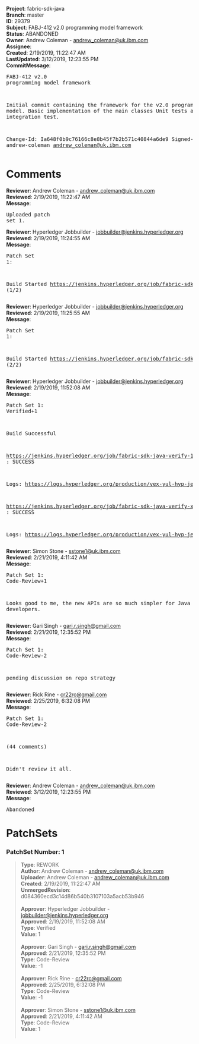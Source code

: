 <strong>Project</strong>: fabric-sdk-java<br><strong>Branch</strong>: master<br><strong>ID</strong>: 29379<br><strong>Subject</strong>: FABJ-412 v2.0 programming model framework<br><strong>Status</strong>: ABANDONED<br><strong>Owner</strong>: Andrew Coleman - andrew_coleman@uk.ibm.com<br><strong>Assignee</strong>:<br><strong>Created</strong>: 2/19/2019, 11:22:47 AM<br><strong>LastUpdated</strong>: 3/12/2019, 12:23:55 PM<br><strong>CommitMessage</strong>:<br><pre>FABJ-412 v2.0 programming model framework

Initial commit containing the framework for the v2.0 programming model.
Basic implementation of the main classes
Unit tests and integration test.

Change-Id: Ia648f0b9c76166c8e8b45f7b2b571c40844a6de9
Signed-off-by: andrew-coleman <andrew_coleman@uk.ibm.com>
</pre><h1>Comments</h1><strong>Reviewer</strong>: Andrew Coleman - andrew_coleman@uk.ibm.com<br><strong>Reviewed</strong>: 2/19/2019, 11:22:47 AM<br><strong>Message</strong>: <pre>Uploaded patch set 1.</pre><strong>Reviewer</strong>: Hyperledger Jobbuilder - jobbuilder@jenkins.hyperledger.org<br><strong>Reviewed</strong>: 2/19/2019, 11:24:55 AM<br><strong>Message</strong>: <pre>Patch Set 1:

Build Started https://jenkins.hyperledger.org/job/fabric-sdk-java-verify-1.4-x86_64/44/ (1/2)</pre><strong>Reviewer</strong>: Hyperledger Jobbuilder - jobbuilder@jenkins.hyperledger.org<br><strong>Reviewed</strong>: 2/19/2019, 11:25:55 AM<br><strong>Message</strong>: <pre>Patch Set 1:

Build Started https://jenkins.hyperledger.org/job/fabric-sdk-java-verify-x86_64/2636/ (2/2)</pre><strong>Reviewer</strong>: Hyperledger Jobbuilder - jobbuilder@jenkins.hyperledger.org<br><strong>Reviewed</strong>: 2/19/2019, 11:52:08 AM<br><strong>Message</strong>: <pre>Patch Set 1: Verified+1

Build Successful 

https://jenkins.hyperledger.org/job/fabric-sdk-java-verify-1.4-x86_64/44/ : SUCCESS

Logs: https://logs.hyperledger.org/production/vex-yul-hyp-jenkins-3/fabric-sdk-java-verify-1.4-x86_64/44

https://jenkins.hyperledger.org/job/fabric-sdk-java-verify-x86_64/2636/ : SUCCESS

Logs: https://logs.hyperledger.org/production/vex-yul-hyp-jenkins-3/fabric-sdk-java-verify-x86_64/2636</pre><strong>Reviewer</strong>: Simon Stone - sstone1@uk.ibm.com<br><strong>Reviewed</strong>: 2/21/2019, 4:11:42 AM<br><strong>Message</strong>: <pre>Patch Set 1: Code-Review+1

Looks good to me, the new APIs are so much simpler for Java developers.</pre><strong>Reviewer</strong>: Gari Singh - gari.r.singh@gmail.com<br><strong>Reviewed</strong>: 2/21/2019, 12:35:52 PM<br><strong>Message</strong>: <pre>Patch Set 1: Code-Review-2

pending discussion on repo strategy</pre><strong>Reviewer</strong>: Rick Rine - cr22rc@gmail.com<br><strong>Reviewed</strong>: 2/25/2019, 6:32:08 PM<br><strong>Message</strong>: <pre>Patch Set 1: Code-Review-2

(44 comments)

Didn't review it all.</pre><strong>Reviewer</strong>: Andrew Coleman - andrew_coleman@uk.ibm.com<br><strong>Reviewed</strong>: 3/12/2019, 12:23:55 PM<br><strong>Message</strong>: <pre>Abandoned</pre><h1>PatchSets</h1><h3>PatchSet Number: 1</h3><blockquote><strong>Type</strong>: REWORK<br><strong>Author</strong>: Andrew Coleman - andrew_coleman@uk.ibm.com<br><strong>Uploader</strong>: Andrew Coleman - andrew_coleman@uk.ibm.com<br><strong>Created</strong>: 2/19/2019, 11:22:47 AM<br><strong>UnmergedRevision</strong>: d084360ecd3c14d86b540b3107103a5acb53b946<br><br><strong>Approver</strong>: Hyperledger Jobbuilder - jobbuilder@jenkins.hyperledger.org<br><strong>Approved</strong>: 2/19/2019, 11:52:08 AM<br><strong>Type</strong>: Verified<br><strong>Value</strong>: 1<br><br><strong>Approver</strong>: Gari Singh - gari.r.singh@gmail.com<br><strong>Approved</strong>: 2/21/2019, 12:35:52 PM<br><strong>Type</strong>: Code-Review<br><strong>Value</strong>: -1<br><br><strong>Approver</strong>: Rick Rine - cr22rc@gmail.com<br><strong>Approved</strong>: 2/25/2019, 6:32:08 PM<br><strong>Type</strong>: Code-Review<br><strong>Value</strong>: -1<br><br><strong>Approver</strong>: Simon Stone - sstone1@uk.ibm.com<br><strong>Approved</strong>: 2/21/2019, 4:11:42 AM<br><strong>Type</strong>: Code-Review<br><strong>Value</strong>: 1<br><br></blockquote>